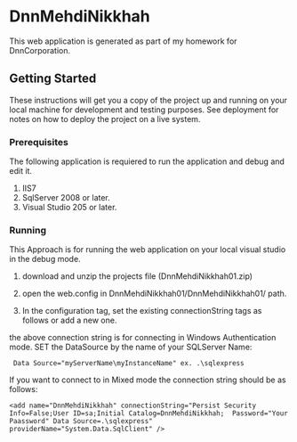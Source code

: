 # DnnMehdiNikkhah
This web application is generated as part of my homework for  DnnCorporation. 
## Getting Started
These instructions will get you a copy of the project up and running on your local machine for development and testing purposes. See deployment for notes on how to deploy the project on a live system.
### Prerequisites
The following application is requiered to run the application and debug and edit it.
1. IIS7
2. SqlServer 2008 or later.
3. Visual Studio 205 or later.
### Running
This Approach is for running the web application on your local visual studio in the debug mode.
1. download and unzip the projects file (DnnMehdiNikkhah01.zip)
2. open the web.config in DnnMehdiNikkhah01/DnnMehdiNikkhah01/ path.
3. In the configuration tag, set the existing connectionString tags as follows or add a new one.
   
   <add name="DnnMehdiNikkhah" connectionString="Integrated Security=true;Persist Security Info=False;Initial Catalog=DnnMehdiNikkhah;Data Source=.\sqlexpress" providerName="System.Data.SqlClient" /> 
   
   
 the above connection string is for connecting in Windows Authentication mode. SET the DataSource by the name of your SQLServer Name:
 
     Data Source="myServerName\myInstanceName" ex. .\sqlexpress
     
  If you want to connect to in Mixed mode the connection string should be as follows:

    <add name="DnnMehdiNikkhah" connectionString="Persist Security Info=False;User ID=sa;Initial Catalog=DnnMehdiNikkhah;  Password="Your Paassword" Data Source=.\sqlexpress" providerName="System.Data.SqlClient" />
  
